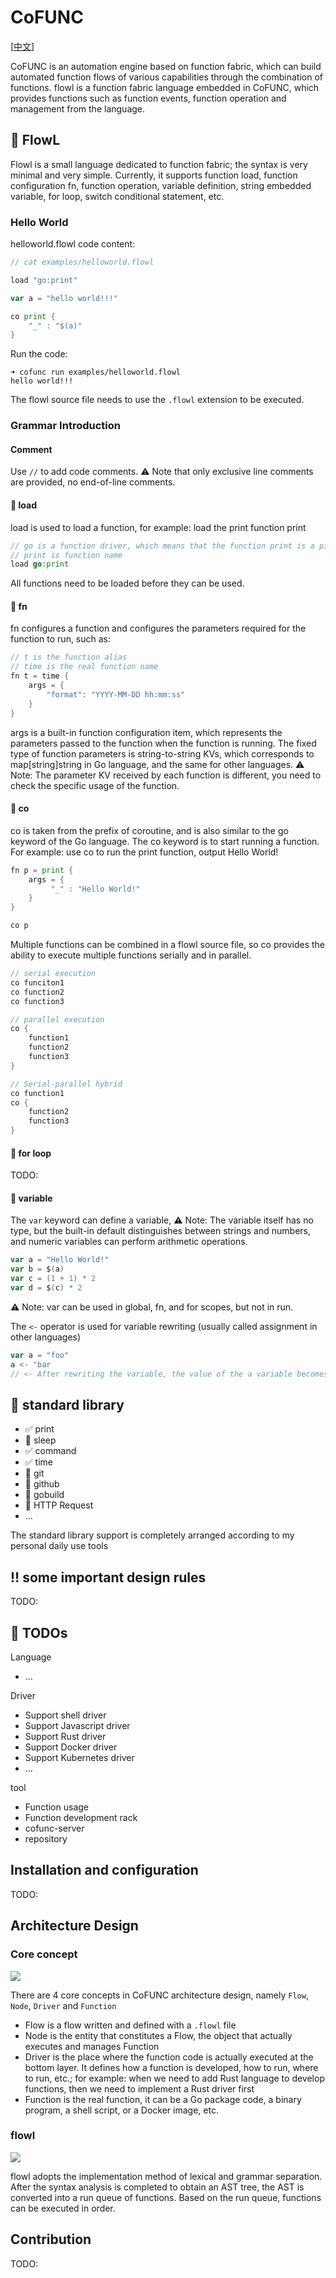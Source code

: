 # CoFUNC
[[中文](./README.zh_CN.md)]

CoFUNC is an automation engine based on function fabric, which can build automated function flows of various capabilities through the combination of functions. flowl is a function fabric language embedded in CoFUNC, which provides functions such as function events, function operation and management from the language.

## :rocket: FlowL
Flowl is a small language dedicated to function fabric; the syntax is very minimal and very simple. Currently, it supports function load, function configuration fn, function operation, variable definition, string embedded variable, for loop, switch conditional statement, etc.

### Hello World
helloworld.flowl code content:
```go
// cat examples/helloworld.flowl

load "go:print"

var a = "hello world!!!"

co print {
    "_" : "$(a)"
}

```

Run the code:

```
➜ cofunc run examples/helloworld.flowl
hello world!!!
```

The flowl source file needs to use the `.flowl` extension to be executed.

### Grammar Introduction
#### Comment
Use `//` to add code comments. :warning: Note that only exclusive line comments are provided, no end-of-line comments.

#### :balloon: load
load is used to load a function, for example: load the print function print

```go
// go is a function driver, which means that the function print is a piece of Go code and needs to be run by the go driver
// print is function name
load go:print
```

All functions need to be loaded before they can be used.

#### :balloon: fn
fn configures a function and configures the parameters required for the function to run, such as:

```go
// t is the function alias
// time is the real function name
fn t = time {
    args = {
        "format": "YYYY-MM-DD hh:mm:ss"
    }
}
``` 

args is a built-in function configuration item, which represents the parameters passed to the function when the function is running. The fixed type of function parameters is string-to-string KVs, which corresponds to map[string]string in Go language, and the same for other languages. :warning: Note: The parameter KV received by each function is different, you need to check the specific usage of the function.

#### :balloon: co
co is taken from the prefix of coroutine, and is also similar to the go keyword of the Go language. The co keyword is to start running a function. For example: use co to run the print function, output Hello World!

```go
fn p = print {
    args = {
         "_" : "Hello World!" 
    }
}

co p
```

Multiple functions can be combined in a flowl source file, so co provides the ability to execute multiple functions serially and in parallel.

```go
// serial execution
co funciton1
co function2
co function3
```

```go
// parallel execution
co {
    function1
    function2
    function3
}
```

```go
// Serial-parallel hybrid
co function1
co {
    function2
    function3
}
```

#### :balloon: for loop
TODO:

#### :balloon: variable
The `var` keyword can define a variable, :warning: Note: The variable itself has no type, but the built-in default distinguishes between strings and numbers, and numeric variables can perform arithmetic operations.

```go
var a = "Hello World!"
var b = $(a)
var c = (1 + 1) * 2
var d = $(c) * 2
``` 

:warning: Note: var can be used in global, fn, and for scopes, but not in run.

The `<-` operator is used for variable rewriting (usually called assignment in other languages)

```go
var a = "foo"
a <- "bar
// <- After rewriting the variable, the value of the a variable becomes bar
```

## :bullettrain_side: standard library
- :white_check_mark: print
- :black_square_button: sleep
- :white_check_mark: command
- :white_check_mark: time
- :black_square_button: git
- :black_square_button: github
- :black_square_button: gobuild
- :black_square_button: HTTP Request
- ...

The standard library support is completely arranged according to my personal daily use tools

## :bangbang: some important design rules
TODO:

## :pushpin: TODOs
Language
* ...

Driver
* Support shell driver
* Support Javascript driver
* Support Rust driver
* Support Docker driver
* Support Kubernetes driver
* ...

tool
* Function usage
* Function development rack
* cofunc-server
* repository

## Installation and configuration
TODO:

## Architecture Design
### Core concept
![](docs/assets/cofunc-core-concept.png)

There are 4 core concepts in CoFUNC architecture design, namely `Flow`, `Node`, `Driver` and `Function`

* Flow is a flow written and defined with a `.flowl` file
* Node is the entity that constitutes a Flow, the object that actually executes and manages Function
* Driver is the place where the function code is actually executed at the bottom layer. It defines how a function is developed, how to run, where to run, etc.; for example: when we need to add Rust language to develop functions, then we need to implement a Rust driver first
* Function is the real function, it can be a Go package code, a binary program, a shell script, or a Docker image, etc.

### flowl
![](docs/assets/flowl-parser.png)

flowl adopts the implementation method of lexical and grammar separation. After the syntax analysis is completed to obtain an AST tree, the AST is converted into a run queue of functions. Based on the run queue, functions can be executed in order.

## Contribution
TODO:
